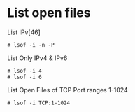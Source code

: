 # List open files

List IPv[46]
```
# lsof -i -n -P
```

List Only IPv4 & IPv6
```
# lsof -i 4
# lsof -i 6
```

List Open Files of TCP Port ranges 1-1024
```
# lsof -i TCP:1-1024
```
